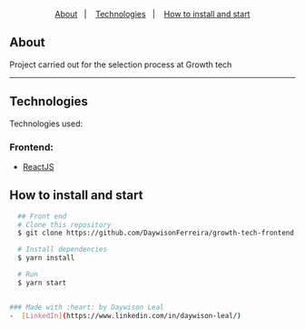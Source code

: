 
<p align="center">
<a href="#about">About</a>&nbsp;&nbsp;&nbsp;|&nbsp;&nbsp;&nbsp;
  <a href="#technologies">Technologies</a>&nbsp;&nbsp;&nbsp;|&nbsp;&nbsp;&nbsp;
  <a href="#how-to-install-and-start">How to install and start</a>
</p>


## About
Project carried out for the selection process at Growth tech

---

##  Technologies
Technologies used:

### Frontend:
-  [ReactJS](https://reactjs.org/)


## How to install and start

```bash
  ## Front end
  # Clone this repository
  $ git clone https://github.com/DaywisonFerreira/growth-tech-frontend.git

  # Install dependencies
  $ yarn install

  # Run
  $ yarn start


### Made with :heart: by Daywison Leal
-  [LinkedIn](https://www.linkedin.com/in/daywison-leal/)
